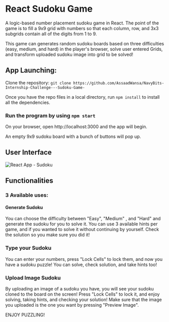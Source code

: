 # React Sudoku Game

A logic-based number placement sudoku game in React. The point of the game is to fill a 9x9 grid with numbers so that each column, row, and 3x3 subgrids contain all of the digits from 1 to 9.

This game can generates random sudoku boards based on three difficulties (easy, medium, and hard) in the player's browser, solve user entered Grids, and transform uploaded sudoku image into grid to be solved!

## App Launching:
Clone the repository:
`git clone https://github.com/AssaadWansa/NavyBits-Internship-Challenge---Sudoku-Game-`

Once you have the repo files in a local directory, run `npm install` to install all the dependencies.

### Run the program by using `npm start`
On your browser, open http://localhost:3000 and the app will begin.

An empty 9x9 sudoku board with a bunch of buttons will pop up.

## User Interface
![React App - Sudoku](https://github.com/user-attachments/assets/9d562494-48e0-4066-a0d2-3aa8049003e1)

## Functionalities

### 3 Available uses:
#### Generate Sudoku
You can choose the difficulty between "Easy", "Medium" , and "Hard" and generate the sudoku for you to solve it. You can use 3 available hints per game, and if you wanted to solve it without continuing by yourself. Check the solution so you make sure you did it!
### Type your Sudoku
You can enter your numbers, press "Lock Cells" to lock them, and now you have a sudoku puzzle! You can solve, check solution, and take hints too!
### Upload Image Sudoku
By uploading an image of a sudoku you have, you will see your sudoku cloned to the board on the screen! Press "Lock Cells" to lock it, and enjoy solving, taking hints, and checking your solution!
Make sure that the image you uploaded is the one you want by pressing "Preview Image".

ENJOY PUZZLING!
